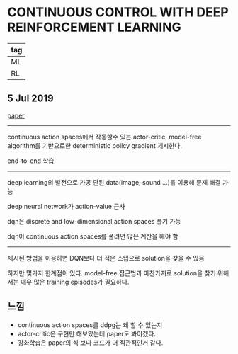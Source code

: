 # CONTINUOUS CONTROL WITH DEEP REINFORCEMENT LEARNING

|tag|
|------|
|ML|
|RL|

## 5 Jul 2019

[paper](https://arxiv.org/pdf/1509.02971.pdf)  

****

continuous action spaces에서 작동할수 있는 actor-critic, model-free algorithm를 기반으로한 deterministic policy gradient 제시한다.  

end-to-end 학습  

****

deep learning의 발전으로 가공 안된 data(image, sound ...)를 이용해 문제 해결 가능

deep neural network가 action-value 근사

dqn은 discrete and low-dimensional action spaces 풀기 가능

dqn이 continuous action spaces를 풀려면 많은 계산을 해야 함

****

제시된 방법을 이용하면 DQN보다 더 적은 스탭으로 solution을 찾을 수 있음  

하지만 몇가지 한계점이 있다. model-free 접근법과 마찬가지로 solution을 찾기 위해서는 매우 많은 training episodes가 필요하다.


## 느낌
- continuous action spaces를 ddpg는 왜 할 수 있는지  
- actor-critic은 구현만 해보았는데 paper도 봐야겠다.
- 강화학습은 paper의 식 보다 코드가 더 직관적인거 같다.


